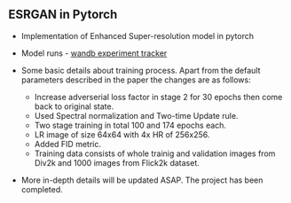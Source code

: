 ## ESRGAN in Pytorch


* Implementation of Enhanced Super-resolution model in pytorch
* Model runs - [wandb experiment tracker](https://wandb.ai/veb-101/esrgan-pytorch/table?workspace=user-veb-101)
* Some basic details about training process. Apart from the default parameters described in the paper the changes are as follows:
  * Increase adverserial loss factor in stage 2 for 30 epochs then come back to original state.
  * Used Spectral normalization and Two-time Update rule.
  * Two stage training in total 100 and 174 epochs each.
  * LR image of size 64x64 with 4x HR of 256x256.
  * Added FID metric.
  * Training data consists of whole trainig and validation images from Div2k and 1000 images from Flick2k dataset.


* More in-depth details will be updated ASAP. The project has been completed.